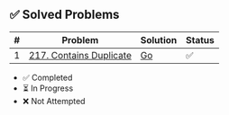 ## ✅ Solved Problems
| #  | Problem | Solution | Status |
|----|---------|----------|--------|
1|[217. Contains Duplicate](https://leetcode.com/problems/contains-duplicate) | [Go](solutions/array/contains_duplicate.go)|✅


- ✅ Completed
- ⏳ In Progress
- ❌ Not Attempted